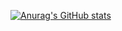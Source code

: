 
[![Anurag's GitHub stats](https://github-readme-stats.vercel.app/api?username=akidon0000)](https://github.com/anuraghazra/github-readme-stats)
